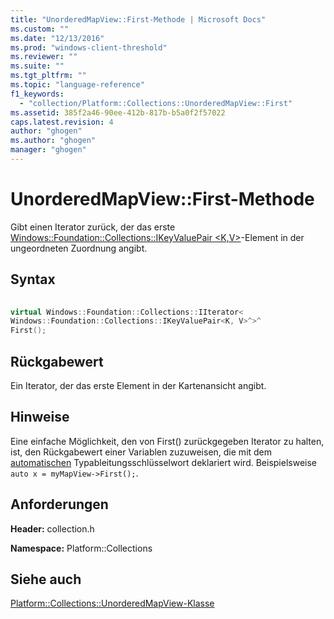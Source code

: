 ```yaml
---
title: "UnorderedMapView::First-Methode | Microsoft Docs"
ms.custom: ""
ms.date: "12/13/2016"
ms.prod: "windows-client-threshold"
ms.reviewer: ""
ms.suite: ""
ms.tgt_pltfrm: ""
ms.topic: "language-reference"
f1_keywords: 
  - "collection/Platform::Collections::UnorderedMapView::First"
ms.assetid: 385f2a46-90ee-412b-817b-b5a0f2f57022
caps.latest.revision: 4
author: "ghogen"
ms.author: "ghogen"
manager: "ghogen"
---
```

# UnorderedMapView::First-Methode
Gibt einen Iterator zurück, der das erste [Windows::Foundation::Collections::IKeyValuePair \<K,V\>](http://msdn.microsoft.com/library/windows/apps/br226031.aspx)\-Element in der ungeordneten Zuordnung angibt.  
  
## Syntax  
  
```cpp  
  
virtual Windows::Foundation::Collections::IIterator<  
Windows::Foundation::Collections::IKeyValuePair<K, V>^>^   
First();  
```  
  
## Rückgabewert  
 Ein Iterator, der das erste Element in der Kartenansicht angibt.  
  
## Hinweise  
 Eine einfache Möglichkeit, den von First\(\) zurückgegeben Iterator zu halten, ist, den Rückgabewert einer Variablen zuzuweisen, die mit dem [automatischen](../Topic/auto%20\(C++\).md) Typableitungsschlüsselwort deklariert wird. Beispielsweise `auto x = myMapView->First();`.  
  
## Anforderungen  
 **Header:** collection.h  
  
 **Namespace:** Platform::Collections  
  
## Siehe auch  
 [Platform::Collections::UnorderedMapView\-Klasse](../cppcx/platform-collections-unorderedmapview-class.md)